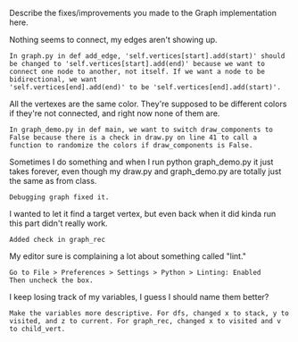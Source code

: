 Describe the fixes/improvements you made to the Graph implementation here.

Nothing seems to connect, my edges aren't showing up.

    In graph.py in def add_edge, 'self.vertices[start].add(start)' should be changed to 'self.vertices[start].add(end)' because we want to connect one node to another, not itself. If we want a node to be bidirectional, we want 
    'self.vertices[end].add(end)' to be 'self.vertices[end].add(start)'.


All the vertexes are the same color. They're supposed to be different colors if they're not connected, and right now none of them are.

    In graph_demo.py in def main, we want to switch draw_components to False because there is a check in draw.py on line 41 to call a function to randomize the colors if draw_components is False.


Sometimes I do something and when I run python graph_demo.py it just takes forever, even though my draw.py and graph_demo.py are totally just the same as from class.

    Debugging graph fixed it.


I wanted to let it find a target vertex, but even back when it did kinda run this part didn't really work.

    Added check in graph_rec

My editor sure is complaining a lot about something called "lint."

    Go to File > Preferences > Settings > Python > Linting: Enabled
    Then uncheck the box.

I keep losing track of my variables, I guess I should name them better?

    Make the variables more descriptive. For dfs, changed x to stack, y to visited, and z to current. For graph_rec, changed x to visited and v to child_vert.